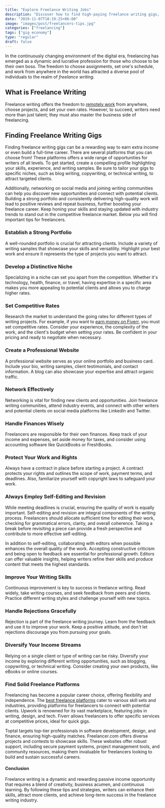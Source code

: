 ```yaml
---
title: "Explore Freelance Writing Jobs"
description: "Discover how to find high-paying freelance writing gigs, build a strong portfolio, and attract clients to grow your brand with expert writing services."
date: "2019-11-07T18:19:25+06:00"
image: "images/post/freelancers-tips.jpg"
categories: ["freelancing"]
tags: ["gig economy"]
type: "regular"
draft: false
---
```


In the continuously changing environment of the digital era, freelancing has emerged as a dynamic and lucrative profession for those who choose to be their own boss. The freedom to choose assignments, set one's schedule, and work from anywhere in the world has attracted a diverse pool of individuals to the realm of _freelance writing_.

## What is Freelance Writing

Freelance writing offers the freedom to [remotely work](/blog/remote-job-opportunities/) from anywhere, choose projects, and set your own rates. However, to succeed, writers need more than just talent; they must also master the business side of freelancing.

## Finding Freelance Writing Gigs

Finding freelance writing gigs can be a rewarding way to earn extra income or even build a full-time career. There are several platforms that you can choose from! These platforms offers a wide range of opportunities for writers of all levels. To get started, create a compelling profile highlighting your skills, experience, and writing samples. Be sure to tailor your gigs to specific niches, such as blog writing, copywriting, or technical writing, to attract targeted clients.

Additionally, networking on social media and joining writing communities can help you discover new opportunities and connect with potential clients. Building a strong portfolio and consistently delivering high-quality work will lead to positive reviews and repeat business, further boosting your freelance career. Keep honing your skills and staying updated with industry trends to stand out in the competitive freelance market. Below you will find important tips for freelancers.

### Establish a Strong Portfolio

A well-rounded portfolio is crucial for attracting clients. Include a variety of writing samples that showcase your skills and versatility. Highlight your best work and ensure it represents the type of projects you want to attract.

### Develop a Distinctive Niche

Specializing in a niche can set you apart from the competition. Whether it's technology, health, finance, or travel, having expertise in a specific area makes you more appealing to potential clients and allows you to charge higher rates.

### Set Competitive Rates

Research the market to understand the going rates for different types of writing projects. For example, if you want to [earn money on Fiverr](/blog/how-to-make-money-on-fiverr/), you must set competitive rates. Consider your experience, the complexity of the work, and the client's budget when setting your rates. Be confident in your pricing and ready to negotiate when necessary.

### Create a Professional Website

A professional website serves as your online portfolio and business card. Include your bio, writing samples, client testimonials, and contact information. A blog can also showcase your expertise and attract organic traffic.

### Network Effectively

Networking is vital for finding new clients and opportunities. Join freelance writing communities, attend industry events, and connect with other writers and potential clients on social media platforms like LinkedIn and Twitter.

### Handle Finances Wisely

Freelancers are responsible for their own finances. Keep track of your income and expenses, set aside money for taxes, and consider using accounting software like QuickBooks or FreshBooks.

### Protect Your Work and Rights

Always have a contract in place before starting a project. A contract protects your rights and outlines the scope of work, payment terms, and deadlines. Also, familiarize yourself with copyright laws to safeguard your work.

### Always Employ Self-Editing and Revision

While meeting deadlines is crucial, ensuring the quality of work is equally important. Self-editing and revision are integral components of the writing process. Freelancers should allocate sufficient time for editing their work, checking for grammatical errors, clarity, and overall coherence. Taking a break before revisiting a piece can provide a fresh perspective and contribute to more effective self-editing.

In addition to self-editing, collaborating with editors when possible enhances the overall quality of the work. Accepting constructive criticism and being open to feedback are essential for professional growth. Editors can offer valuable insights, helping writers refine their skills and produce content that meets the highest standards.

### Improve Your Writing Skills

Continuous improvement is key to success in freelance writing. Read widely, take writing courses, and seek feedback from peers and clients. Practice different writing styles and challenge yourself with new topics.

### Handle Rejections Gracefully

Rejection is part of the freelance writing journey. Learn from the feedback and use it to improve your work. Keep a positive attitude, and don't let rejections discourage you from pursuing your goals.

### Diversify Your Income Streams

Relying on a single client or type of writing can be risky. Diversify your income by exploring different writing opportunities, such as blogging, copywriting, or technical writing. Consider creating your own products, like eBooks or online courses.

### Find Solid Freelance Platforms

Freelancing has become a popular career choice, offering flexibility and independence. The [best freelance platforms](/blog/best-freelance-websites/) cater to various skill sets and industries, providing platforms for freelancers to connect with potential clients. Upwork is renowned for its vast marketplace, featuring jobs in writing, design, and tech. Fiverr allows freelancers to offer specific services at competitive prices, ideal for quick gigs.

Toptal targets top-tier professionals in software development, design, and finance, ensuring high-quality matches. Freelancer.com offers diverse projects and contests to showcase skills. These websites offer robust support, including secure payment systems, project management tools, and community resources, making them invaluable for freelancers looking to build and sustain successful careers.

#### Conclusion

Freelance writing is a dynamic and rewarding passive income opportunity that requires a blend of creativity, business acumen, and continuous learning. By following these tips and strategies, writers can enhance their skills, attract more clients, and achieve long-term success in the freelance writing industry.
